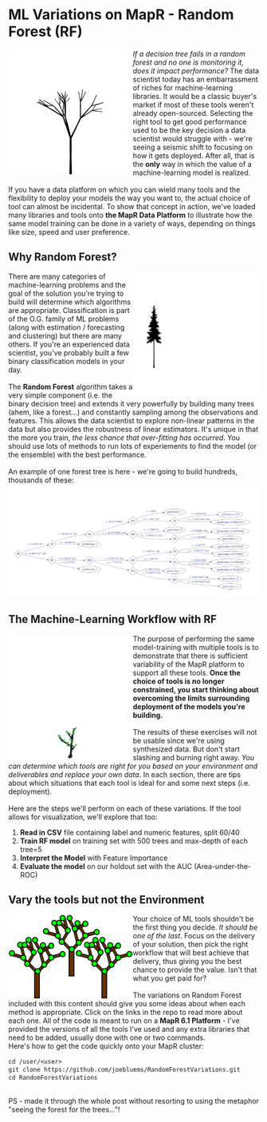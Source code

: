 # ML Variations on MapR - Random Forest (RF)

<img align="left"  src="./images/growing.gif" width="250">

*If a decision tree fails in a random forest and no one is monitoring it, does it impact performance?*  The data scientist today has an embarrassment of riches for machine-learning libraries. It would be a classic buyer's market if most of these tools weren't already open-sourced. Selecting the right tool to get good performance used to be the key decision a data scientist would struggle with - we're seeing a seismic shift to focusing on how it gets deployed. After all, that is the **only** way in which the value of a machine-learning model is realized. <br/>
<br/>
If you have a data platform on which you can wield many tools and the flexibility to deploy your models the way you want to, the actual choice of tool can almost be incidental. To show that concept in action, we've loaded many libraries and tools onto **the MapR Data Platform** to illustrate how the same model training can be done in a variety of ways, depending on things like size, speed and user preference.
<br clear="left"/>

## Why Random Forest?
<img align="right"  src="./images/forest.gif" width="250">

There are many categories of machine-learning problems and the goal of the solution you're trying to build will determine which algorithms are appropriate. Classification is part of the O.G. family of ML problems  (along with estimation / forecasting and clustering) but there are many others. If you're an experienced data scientist, you've probably built a few binary classification models in your day. <br/>
<br/>
The **Random Forest** algorithm takes a very simple component (i.e. the binary decision tree) and extends it very powerfully by building many trees (ahem, like a forest...) and constantly sampling among the observations and features. This allows the data scientist to explore non-linear patterns in the data but also provides the robustness of linear estimators. It's unique in that the more you train, *the less chance that over-fitting has occurred*. You should use lots of methods to run lots of experiements to find the model (or the ensemble) with the best performance.
<br clear="right"/>
<br/>
An example of one forest tree is here - we're going to build hundreds, thousands of these: 
<img src="./images/sampleTree.png" width="750">

## The Machine-Learning Workflow with RF
<img align="left"  src="./images/tree.gif" width="250">

The purpose of performing the same model-training with multiple tools is to demonstrate that there is sufficient variability of the MapR platform to support all these tools. **Once the choice of tools is no longer constrained, you start thinking about overcoming the limits surrounding deployment of the models you're building.** <br/>
<br/>
The results of these exercises will not be usable since we're using synthesized data. But don't start slashing and burning right away. *You can determine which tools are right for you based on your environment and deliverables and replace your own data*. In each section, there are tips about which situations that each tool is ideal for and some next steps (i.e. deployment). 
<br clear="left"/>
<br/>
Here are the steps we'll perform on each of these variations. If the tool allows for visualization, we'll explore that too: <br/>
1. **Read in CSV** file containing label and numeric features, split 60/40
2. **Train RF model** on training set with 500 trees and max-depth of each tree=5
3. **Interpret the Model** with Feature Importance
4. **Evaluate the model** on our holdout set with the AUC (Area-under-the-ROC) 

## Vary the tools but not the Environment
<img align="left"  src="./images/randomForest.png" width="250">

Your choice of ML tools shouldn't be the first thing you decide. *It should be one of the last*. Focus on the delivery of your solution, then pick the right workflow that will best achieve that delivery, thus giving you the best chance to provide the value. Isn't that what you get paid for? <br/>
<br/>
The variations on Random Forest included with this content should give you some ideas about when each method is appropriate. Click on the links in the repo to read more about each one. All of the code is meant to run on a **MapR 6.1 Platform** - I've provided the versions of all the tools I've used and any extra libraries that need to be added, usually done with one or two commands. 
<br clear="left"/>
Here's how to get the code quickly onto your MapR cluster: <br/>

```
cd /user/<user>
git clone https://github.com/joebluems/RandomForestVariations.git
cd RandomForestVariations
```
<br/>
PS - made it through the whole post without resorting to using the metaphor "seeing the forest for the trees..."!

